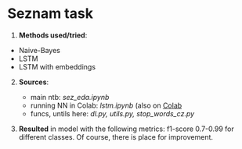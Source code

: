# Seznam task

1. **Methods used/tried**:
- Naive-Bayes
- LSTM
- LSTM with embeddings

2. **Sources**:
   - main ntb:                     _sez_eda.ipynb_
   - running NN in Colab:          _lstm.ipynb_ (also on [Colab](https://colab.research.google.com/drive/1ugKZxhmy71eURJSDRoJaJhG65jPUIhNc)
   - funcs, untils here:           _dl.py, utils.py, stop_words_cz.py_

3. **Resulted** in model with the following metrics:
   f1-score 0.7-0.99 for different classes.
   Of course, there is place for improvement.